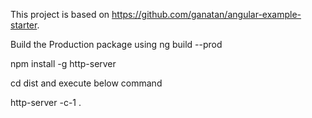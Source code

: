 This project is based on https://github.com/ganatan/angular-example-starter.

Build the Production package using ng build --prod

npm install -g http-server

cd dist and execute below command

http-server -c-1 . 
 
